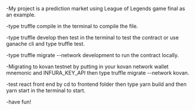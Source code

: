 -My project is a prediction market using League of Legends game final as an example. 

-type truffle compile in the terminal to compile the file.

-type truffle develop then test in the terminal to test the contract or use ganache cli and type truffle test.

-type truffle migrate --network development to run the contract locally.

-Migrating to kovan testnet by putting in your kovan network wallet mnemonic and INFURA_KEY_API then type truffle migrate --network kovan.

-test react front end by cd to frontend folder then type yarn build and then yarn start in the terminal to start.

-have fun!



